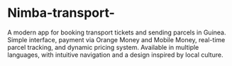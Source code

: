 # Nimba-transport-
A modern app for booking transport tickets and sending parcels in Guinea. Simple interface, payment via Orange Money and Mobile Money, real-time parcel tracking, and dynamic pricing system. Available in multiple languages, with intuitive navigation and a design inspired by local culture.
